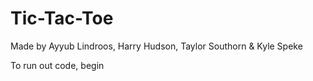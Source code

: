 # Tic-Tac-Toe

Made by Ayyub Lindroos, Harry Hudson, Taylor Southorn & Kyle Speke

To run out code, begin 
